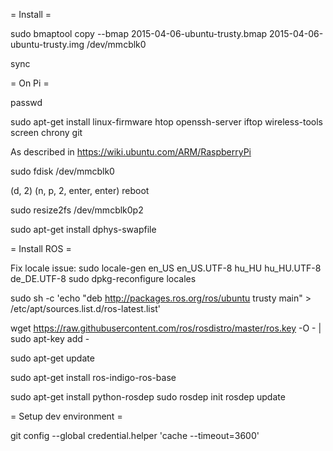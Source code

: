 = Install =

sudo bmaptool copy --bmap 2015-04-06-ubuntu-trusty.bmap 2015-04-06-ubuntu-trusty.img /dev/mmcblk0

sync

= On Pi =

passwd

sudo apt-get install linux-firmware htop openssh-server iftop wireless-tools screen chrony git

As described in https://wiki.ubuntu.com/ARM/RaspberryPi

sudo fdisk /dev/mmcblk0

(d, 2)
(n, p, 2, enter, enter)
reboot

sudo resize2fs /dev/mmcblk0p2

sudo apt-get install dphys-swapfile


= Install ROS =

Fix locale issue:
sudo locale-gen en_US en_US.UTF-8 hu_HU hu_HU.UTF-8 de_DE.UTF-8
sudo dpkg-reconfigure locales


sudo sh -c 'echo "deb http://packages.ros.org/ros/ubuntu trusty main" > /etc/apt/sources.list.d/ros-latest.list'

wget https://raw.githubusercontent.com/ros/rosdistro/master/ros.key -O - | sudo apt-key add -

sudo apt-get update

sudo apt-get install ros-indigo-ros-base

sudo apt-get install python-rosdep
sudo rosdep init
rosdep update

= Setup dev environment =

git config --global credential.helper 'cache --timeout=3600'